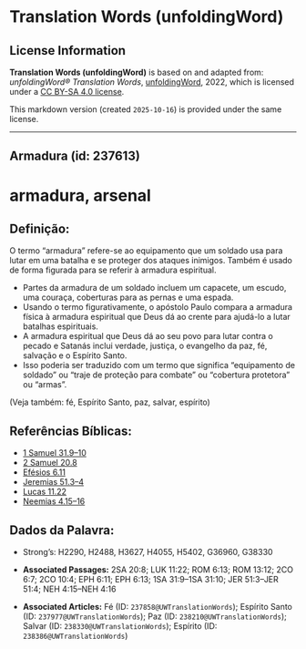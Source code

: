 # Translation Words (unfoldingWord)

## License Information

**Translation Words (unfoldingWord)** is based on and adapted from: _unfoldingWord® Translation Words_, [unfoldingWord](https://unfoldingword.org/utw), 2022, which is licensed under a [CC BY-SA 4.0 license](https://creativecommons.org/licenses/by-sa/4.0/legalcode.en).

This markdown version (created `2025-10-16`) is provided under the same license.



--------------------------------

## Armadura (id: 237613)

armadura, arsenal
=================

Definição:
----------

O termo “armadura” refere\-se ao equipamento que um soldado usa para lutar em uma batalha e se proteger dos ataques inimigos. Também é usado de forma figurada para se referir à armadura espiritual.

* Partes da armadura de um soldado incluem um capacete, um escudo, uma couraça, coberturas para as pernas e uma espada.
* Usando o termo figurativamente, o apóstolo Paulo compara a armadura física à armadura espiritual que Deus dá ao crente para ajudá\-lo a lutar batalhas espirituais.
* A armadura espiritual que Deus dá ao seu povo para lutar contra o pecado e Satanás inclui verdade, justiça, o evangelho da paz, fé, salvação e o Espírito Santo.
* Isso poderia ser traduzido com um termo que significa “equipamento de soldado” ou “traje de proteção para combate” ou “cobertura protetora” ou “armas”.

(Veja também: fé, Espírito Santo, paz, salvar, espírito)

Referências Bíblicas:
---------------------

* [1 Samuel 31\.9–10](https://ref.ly/1Sam31:9-1Sam31:10)
* [2 Samuel 20\.8](https://ref.ly/2Sam20:8)
* [Efésios 6\.11](https://ref.ly/Eph6:11)
* [Jeremias 51\.3–4](https://ref.ly/Jer51:3-Jer51:4)
* [Lucas 11\.22](https://ref.ly/Luke11:22)
* [Neemias 4\.15–16](https://ref.ly/Neh4:15-Neh4:16)

Dados da Palavra:
-----------------

* Strong’s: H2290, H2488, H3627, H4055, H5402, G36960, G38330

* **Associated Passages:** 2SA 20:8; LUK 11:22; ROM 6:13; ROM 13:12; 2CO 6:7; 2CO 10:4; EPH 6:11; EPH 6:13; 1SA 31:9–1SA 31:10; JER 51:3–JER 51:4; NEH 4:15–NEH 4:16
* **Associated Articles:** Fé (ID: `237858@UWTranslationWords`); Espírito Santo (ID: `237977@UWTranslationWords`); Paz (ID: `238210@UWTranslationWords`); Salvar (ID: `238330@UWTranslationWords`); Espírito (ID: `238386@UWTranslationWords`)

